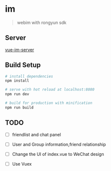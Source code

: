 # im

> webim with rongyun sdk
## Server
<a href="https://github.com/donley828/vue-im-server" target="_blank">vue-im-server</a>
## Build Setup

``` bash
# install dependencies
npm install

# serve with hot reload at localhost:8080
npm run dev

# build for production with minification
npm run build
```
## TODO
- [ ] friendlist and chat panel
- [ ] User and Group information,friend relationship
- [ ] Change the UI of index.vue to WeChat design
- [ ] Use Vuex



